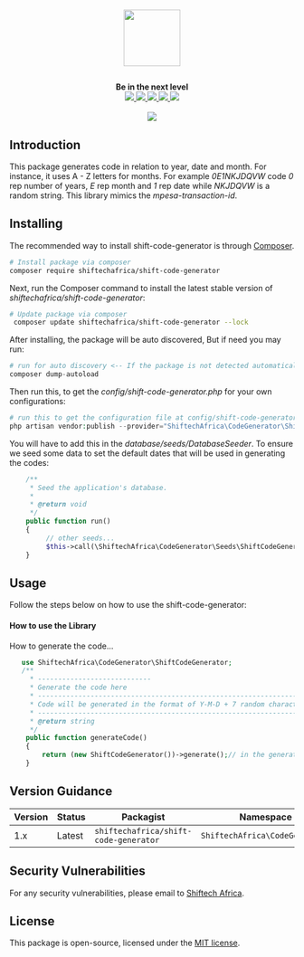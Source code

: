 # <p align="center"><a href="https://shiftechafrica.com/" target="_blank"><img width="100" src="https://shiftechafrica.com/img/logo.png"></a></p>

<p align="center">
  <b>Be in the next level</b><br>
  <a href="https://github.com/SHIFTECH-AFRICA/shift-code-generator/issues">
  <img src="https://img.shields.io/github/issues/SHIFTECH-AFRICA/shift-code-generator.svg">
  </a>
  <a href="https://github.com/SHIFTECH-AFRICA/shift-code-generator/network/members">
  <img src="https://img.shields.io/github/forks/SHIFTECH-AFRICA/shift-code-generator.svg">
  </a>
  <a href="https://github.com/SHIFTECH-AFRICA/shift-code-generator/stargazers">
  <img src="https://img.shields.io/github/stars/SHIFTECH-AFRICA/shift-code-generator.svg">
  </a>
  <a href="https://packagist.org/packages/shiftechafrica/shift-code-generator">
  <img src="https://poser.pugx.org/shiftechafrica/shift-code-generator/v/stable">
  </a>
  <a href="https://packagist.org/packages/shiftechafrica/shift-code-generator">
  <img src="https://poser.pugx.org/shiftechafrica/shift-code-generator/downloads">
  </a>
  <br><br>
  <img src="https://i.pinimg.com/originals/ce/69/4f/ce694f560636dffcf42ecf40d4f2f962.gif">
</p>

## Introduction
This package generates code in relation to year, date and month. For instance, it uses A - Z letters for months. For example *0E1NKJDQVW* code *0* rep number of years, *E* rep month and *1* rep date while *NKJDQVW* is a random string.
This library mimics the *mpesa-transaction-id*.

## Installing

The recommended way to install shift-code-generator is through
[Composer](http://getcomposer.org).

```bash
# Install package via composer
composer require shiftechafrica/shift-code-generator
```

Next, run the Composer command to install the latest stable version of *shiftechafrica/shift-code-generator*:

```bash
# Update package via composer
 composer update shiftechafrica/shift-code-generator --lock
```

After installing, the package will be auto discovered, But if need you may run:

```php
# run for auto discovery <-- If the package is not detected automatically -->
composer dump-autoload
```

Then run this, to get the *config/shift-code-generator.php* for your own configurations:

```php
# run this to get the configuration file at config/shift-code-generator.php <-- read through it -->
php artisan vendor:publish --provider="ShiftechAfrica\CodeGenerator\ShiftCodeGeneratorServiceProvider"
```

You will have to add this in the *database/seeds/DatabaseSeeder*. To ensure we seed some data to set the default dates that will be used in generating the codes:

```php
    /**
     * Seed the application's database.
     *
     * @return void
     */
    public function run()
    {
         // other seeds...
         $this->call(\ShiftechAfrica\CodeGenerator\Seeds\ShiftCodeGeneratorFactory::class);
    }
```

## Usage
Follow the steps below on how to use the shift-code-generator:

#### How to use the Library
How to generate the code...

```php
   use ShiftechAfrica\CodeGenerator\ShiftCodeGenerator;
   /**
     * ----------------------------
     * Generate the code here
     * -----------------------------------------------------------------------
     * Code will be generated in the format of Y-M-D + 7 random characters
     * -----------------------------------------------------------------------
     * @return string
     */
    public function generateCode()
    {
        return (new ShiftCodeGenerator())->generate();// in the generate method you can pass an int value like 5,4 or any to get the length of the code you want
    }
```


## Version Guidance

| Version | Status     | Packagist           | Namespace    | Repo                |
|---------|------------|---------------------|--------------|---------------------|
| 1.x     | Latest     | `shiftechafrica/shift-code-generator` | `ShiftechAfrica\CodeGenerator` | [v1.1.1](https://github.com/SHIFTECH-AFRICA/shift-code-generator/releases/tag/v1.1.1)|

[shift-code-generator-repo]: https://github.com/SHIFTECH-AFRICA/shift-code-generator.git

## Security Vulnerabilities
 For any security vulnerabilities, please email to [Shiftech Africa](mailto:info@shiftechafrica.com).
 
## License
 This package is open-source, licensed under the [MIT license](https://opensource.org/licenses/MIT).

